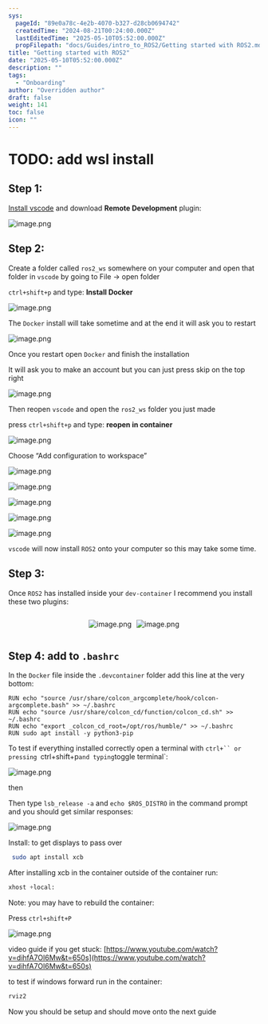 ```yaml
---
sys:
  pageId: "89e0a78c-4e2b-4070-b327-d28cb0694742"
  createdTime: "2024-08-21T00:24:00.000Z"
  lastEditedTime: "2025-05-10T05:52:00.000Z"
  propFilepath: "docs/Guides/intro_to_ROS2/Getting started with ROS2.md"
title: "Getting started with ROS2"
date: "2025-05-10T05:52:00.000Z"
description: ""
tags:
  - "Onboarding"
author: "Overridden author"
draft: false
weight: 141
toc: false
icon: ""
---
```


# TODO: add wsl install

## Step 1:

[Install vscode](https://code.visualstudio.com/download) and download **Remote Development** plugin:

![image.png](https://prod-files-secure.s3.us-west-2.amazonaws.com/d518164a-d88e-44d1-a4ee-3adb3bd8bce0/efb52993-1881-4a40-b95e-6f020334f022/image.png?X-Amz-Algorithm=AWS4-HMAC-SHA256&X-Amz-Content-Sha256=UNSIGNED-PAYLOAD&X-Amz-Credential=ASIAZI2LB466WKTQS6QY%2F20250607%2Fus-west-2%2Fs3%2Faws4_request&X-Amz-Date=20250607T110538Z&X-Amz-Expires=3600&X-Amz-Security-Token=IQoJb3JpZ2luX2VjEJn%2F%2F%2F%2F%2F%2F%2F%2F%2F%2FwEaCXVzLXdlc3QtMiJHMEUCIQDgTr8R60kDyWvCEx40XBUiFNsMMpP5BzcuEx7Pcpw4RwIgGeE2Evrel5Q9mHEZqOH9%2FOMqOfIF%2FMVc5bdo2dupix4q%2FwMIchAAGgw2Mzc0MjMxODM4MDUiDEuDmbw40UrjBEjkDCrcA0rc0fKzsgZV7kbUPGTbUNkSyn5PQ0YqL1DgkZ%2BxKX37O5KZopzF7LdtwWPdMBSTM9MkFDT51N%2F9gYrZQP%2BoYkvqN9zESLF%2BM3EcJQVACBDMp9ucyLJuKgXaXY06BYiJaX5%2BwBPntZ9%2FHhRbX9Y32G1VJMKwkkA170uTGiGQg1cEYZYTmD9cPTWBrYtI%2BS%2Fi0FuBaUpTrhiQdt4lF0jbiA1aplQGn%2BrNTfcuT8%2F2TNAouRoRYzduwlg6kMzV8yQF6J0GDcZc%2Fqrw65T0c16IM9quBhEkAlczw69ilafK1hGi3COaRT1Y91TxQ27PhGOi4ALwD2LeXt10UJetAVh2ujmze1o7qUCz7XZ5WjXbCcVL6ZIEn85iHiVeK7rfaotcnn95A5HHBU%2BkV3dXI2IQNwh8cIP%2B9fviok1wgBx4R3%2BXMZDQNFedeeFqJ72UVq5BCnvEB6wwMVf6g5gC1uB9jBFWRLREJmnVpm2%2BSeC0%2BBLSakhf%2FDERC1P9v%2F5RYOqQfwvPBdypcMbSdnKklOgj1TcyAi5sW52Fh1fXJt%2FqjkvYuTR3UBwsF9DLpDLxvFHHiu3TvXNKm79JyuYRW5AA2T49uGJk2NwDIuYG%2Bsgr3mLD1SSTexw1IW9DhQJKMN36j8IGOqUBIX%2FPlQYTEdvOes0RCD280BMDb6JqpsRlyli1OvcKVLQeUDZedZJrFP4GRNsI%2F0vfIx7HHFmvUM7%2FjG254gfylIzqF%2Bfozw09v%2FOXgl6lJrwqC6q4cfhoeaG0HEvtdu983u%2FQqwL2l6NYAT3%2BIp4KuCe%2FzdfqbAHJQE9RzfykzQHB%2Bb9rjE7Ykmxrj48nbdkkggydmWAVzeyJCzCfNsGykoHSeggg&X-Amz-Signature=05c1c9174b25f19b3f01d6ec077202d0b2162f7bbef2090e7b0d4b0e27524484&X-Amz-SignedHeaders=host&x-id=GetObject)

## Step 2:

Create a folder called `ros2_ws` somewhere on your computer and open that folder in `vscode` by going to File → open folder 

`ctrl+shift+p` and type: **Install Docker**

![image.png](https://prod-files-secure.s3.us-west-2.amazonaws.com/d518164a-d88e-44d1-a4ee-3adb3bd8bce0/2269dc0e-1cd5-47ff-bceb-c04ad9b2eab0/image.png?X-Amz-Algorithm=AWS4-HMAC-SHA256&X-Amz-Content-Sha256=UNSIGNED-PAYLOAD&X-Amz-Credential=ASIAZI2LB466WKTQS6QY%2F20250607%2Fus-west-2%2Fs3%2Faws4_request&X-Amz-Date=20250607T110538Z&X-Amz-Expires=3600&X-Amz-Security-Token=IQoJb3JpZ2luX2VjEJn%2F%2F%2F%2F%2F%2F%2F%2F%2F%2FwEaCXVzLXdlc3QtMiJHMEUCIQDgTr8R60kDyWvCEx40XBUiFNsMMpP5BzcuEx7Pcpw4RwIgGeE2Evrel5Q9mHEZqOH9%2FOMqOfIF%2FMVc5bdo2dupix4q%2FwMIchAAGgw2Mzc0MjMxODM4MDUiDEuDmbw40UrjBEjkDCrcA0rc0fKzsgZV7kbUPGTbUNkSyn5PQ0YqL1DgkZ%2BxKX37O5KZopzF7LdtwWPdMBSTM9MkFDT51N%2F9gYrZQP%2BoYkvqN9zESLF%2BM3EcJQVACBDMp9ucyLJuKgXaXY06BYiJaX5%2BwBPntZ9%2FHhRbX9Y32G1VJMKwkkA170uTGiGQg1cEYZYTmD9cPTWBrYtI%2BS%2Fi0FuBaUpTrhiQdt4lF0jbiA1aplQGn%2BrNTfcuT8%2F2TNAouRoRYzduwlg6kMzV8yQF6J0GDcZc%2Fqrw65T0c16IM9quBhEkAlczw69ilafK1hGi3COaRT1Y91TxQ27PhGOi4ALwD2LeXt10UJetAVh2ujmze1o7qUCz7XZ5WjXbCcVL6ZIEn85iHiVeK7rfaotcnn95A5HHBU%2BkV3dXI2IQNwh8cIP%2B9fviok1wgBx4R3%2BXMZDQNFedeeFqJ72UVq5BCnvEB6wwMVf6g5gC1uB9jBFWRLREJmnVpm2%2BSeC0%2BBLSakhf%2FDERC1P9v%2F5RYOqQfwvPBdypcMbSdnKklOgj1TcyAi5sW52Fh1fXJt%2FqjkvYuTR3UBwsF9DLpDLxvFHHiu3TvXNKm79JyuYRW5AA2T49uGJk2NwDIuYG%2Bsgr3mLD1SSTexw1IW9DhQJKMN36j8IGOqUBIX%2FPlQYTEdvOes0RCD280BMDb6JqpsRlyli1OvcKVLQeUDZedZJrFP4GRNsI%2F0vfIx7HHFmvUM7%2FjG254gfylIzqF%2Bfozw09v%2FOXgl6lJrwqC6q4cfhoeaG0HEvtdu983u%2FQqwL2l6NYAT3%2BIp4KuCe%2FzdfqbAHJQE9RzfykzQHB%2Bb9rjE7Ykmxrj48nbdkkggydmWAVzeyJCzCfNsGykoHSeggg&X-Amz-Signature=9da6e0cabf4ac6414adec0d882ee5d5d6db44ccd50c5d269612d54ce57a0c1e4&X-Amz-SignedHeaders=host&x-id=GetObject)

The `Docker` install will take sometime and at the end it will ask you to restart

![image.png](https://prod-files-secure.s3.us-west-2.amazonaws.com/d518164a-d88e-44d1-a4ee-3adb3bd8bce0/ed233f78-be33-4b1f-b89c-9c346c0e961e/image.png?X-Amz-Algorithm=AWS4-HMAC-SHA256&X-Amz-Content-Sha256=UNSIGNED-PAYLOAD&X-Amz-Credential=ASIAZI2LB466WKTQS6QY%2F20250607%2Fus-west-2%2Fs3%2Faws4_request&X-Amz-Date=20250607T110538Z&X-Amz-Expires=3600&X-Amz-Security-Token=IQoJb3JpZ2luX2VjEJn%2F%2F%2F%2F%2F%2F%2F%2F%2F%2FwEaCXVzLXdlc3QtMiJHMEUCIQDgTr8R60kDyWvCEx40XBUiFNsMMpP5BzcuEx7Pcpw4RwIgGeE2Evrel5Q9mHEZqOH9%2FOMqOfIF%2FMVc5bdo2dupix4q%2FwMIchAAGgw2Mzc0MjMxODM4MDUiDEuDmbw40UrjBEjkDCrcA0rc0fKzsgZV7kbUPGTbUNkSyn5PQ0YqL1DgkZ%2BxKX37O5KZopzF7LdtwWPdMBSTM9MkFDT51N%2F9gYrZQP%2BoYkvqN9zESLF%2BM3EcJQVACBDMp9ucyLJuKgXaXY06BYiJaX5%2BwBPntZ9%2FHhRbX9Y32G1VJMKwkkA170uTGiGQg1cEYZYTmD9cPTWBrYtI%2BS%2Fi0FuBaUpTrhiQdt4lF0jbiA1aplQGn%2BrNTfcuT8%2F2TNAouRoRYzduwlg6kMzV8yQF6J0GDcZc%2Fqrw65T0c16IM9quBhEkAlczw69ilafK1hGi3COaRT1Y91TxQ27PhGOi4ALwD2LeXt10UJetAVh2ujmze1o7qUCz7XZ5WjXbCcVL6ZIEn85iHiVeK7rfaotcnn95A5HHBU%2BkV3dXI2IQNwh8cIP%2B9fviok1wgBx4R3%2BXMZDQNFedeeFqJ72UVq5BCnvEB6wwMVf6g5gC1uB9jBFWRLREJmnVpm2%2BSeC0%2BBLSakhf%2FDERC1P9v%2F5RYOqQfwvPBdypcMbSdnKklOgj1TcyAi5sW52Fh1fXJt%2FqjkvYuTR3UBwsF9DLpDLxvFHHiu3TvXNKm79JyuYRW5AA2T49uGJk2NwDIuYG%2Bsgr3mLD1SSTexw1IW9DhQJKMN36j8IGOqUBIX%2FPlQYTEdvOes0RCD280BMDb6JqpsRlyli1OvcKVLQeUDZedZJrFP4GRNsI%2F0vfIx7HHFmvUM7%2FjG254gfylIzqF%2Bfozw09v%2FOXgl6lJrwqC6q4cfhoeaG0HEvtdu983u%2FQqwL2l6NYAT3%2BIp4KuCe%2FzdfqbAHJQE9RzfykzQHB%2Bb9rjE7Ykmxrj48nbdkkggydmWAVzeyJCzCfNsGykoHSeggg&X-Amz-Signature=f2eaaff4bb1568e054f37568d2d2a0bf4d72ec9c0922b1976053708fa0387954&X-Amz-SignedHeaders=host&x-id=GetObject)

Once you restart open `Docker` and finish the installation

It will ask you to make an account but you can just press skip on the top right

![image.png](https://prod-files-secure.s3.us-west-2.amazonaws.com/d518164a-d88e-44d1-a4ee-3adb3bd8bce0/21010ad9-1659-4fd9-9f59-9932a09b2a3d/image.png?X-Amz-Algorithm=AWS4-HMAC-SHA256&X-Amz-Content-Sha256=UNSIGNED-PAYLOAD&X-Amz-Credential=ASIAZI2LB466WKTQS6QY%2F20250607%2Fus-west-2%2Fs3%2Faws4_request&X-Amz-Date=20250607T110538Z&X-Amz-Expires=3600&X-Amz-Security-Token=IQoJb3JpZ2luX2VjEJn%2F%2F%2F%2F%2F%2F%2F%2F%2F%2FwEaCXVzLXdlc3QtMiJHMEUCIQDgTr8R60kDyWvCEx40XBUiFNsMMpP5BzcuEx7Pcpw4RwIgGeE2Evrel5Q9mHEZqOH9%2FOMqOfIF%2FMVc5bdo2dupix4q%2FwMIchAAGgw2Mzc0MjMxODM4MDUiDEuDmbw40UrjBEjkDCrcA0rc0fKzsgZV7kbUPGTbUNkSyn5PQ0YqL1DgkZ%2BxKX37O5KZopzF7LdtwWPdMBSTM9MkFDT51N%2F9gYrZQP%2BoYkvqN9zESLF%2BM3EcJQVACBDMp9ucyLJuKgXaXY06BYiJaX5%2BwBPntZ9%2FHhRbX9Y32G1VJMKwkkA170uTGiGQg1cEYZYTmD9cPTWBrYtI%2BS%2Fi0FuBaUpTrhiQdt4lF0jbiA1aplQGn%2BrNTfcuT8%2F2TNAouRoRYzduwlg6kMzV8yQF6J0GDcZc%2Fqrw65T0c16IM9quBhEkAlczw69ilafK1hGi3COaRT1Y91TxQ27PhGOi4ALwD2LeXt10UJetAVh2ujmze1o7qUCz7XZ5WjXbCcVL6ZIEn85iHiVeK7rfaotcnn95A5HHBU%2BkV3dXI2IQNwh8cIP%2B9fviok1wgBx4R3%2BXMZDQNFedeeFqJ72UVq5BCnvEB6wwMVf6g5gC1uB9jBFWRLREJmnVpm2%2BSeC0%2BBLSakhf%2FDERC1P9v%2F5RYOqQfwvPBdypcMbSdnKklOgj1TcyAi5sW52Fh1fXJt%2FqjkvYuTR3UBwsF9DLpDLxvFHHiu3TvXNKm79JyuYRW5AA2T49uGJk2NwDIuYG%2Bsgr3mLD1SSTexw1IW9DhQJKMN36j8IGOqUBIX%2FPlQYTEdvOes0RCD280BMDb6JqpsRlyli1OvcKVLQeUDZedZJrFP4GRNsI%2F0vfIx7HHFmvUM7%2FjG254gfylIzqF%2Bfozw09v%2FOXgl6lJrwqC6q4cfhoeaG0HEvtdu983u%2FQqwL2l6NYAT3%2BIp4KuCe%2FzdfqbAHJQE9RzfykzQHB%2Bb9rjE7Ykmxrj48nbdkkggydmWAVzeyJCzCfNsGykoHSeggg&X-Amz-Signature=f7b95a1ececaaba60a17ed1c9389bd856f199dbca231b23de45e6411e173a982&X-Amz-SignedHeaders=host&x-id=GetObject)

Then reopen `vscode` and open the `ros2_ws` folder you just made

press `ctrl+shift+p` and type: **reopen in container**

![image.png](https://prod-files-secure.s3.us-west-2.amazonaws.com/d518164a-d88e-44d1-a4ee-3adb3bd8bce0/4e93b8c2-41ad-488c-8095-c74205196118/image.png?X-Amz-Algorithm=AWS4-HMAC-SHA256&X-Amz-Content-Sha256=UNSIGNED-PAYLOAD&X-Amz-Credential=ASIAZI2LB466WKTQS6QY%2F20250607%2Fus-west-2%2Fs3%2Faws4_request&X-Amz-Date=20250607T110538Z&X-Amz-Expires=3600&X-Amz-Security-Token=IQoJb3JpZ2luX2VjEJn%2F%2F%2F%2F%2F%2F%2F%2F%2F%2FwEaCXVzLXdlc3QtMiJHMEUCIQDgTr8R60kDyWvCEx40XBUiFNsMMpP5BzcuEx7Pcpw4RwIgGeE2Evrel5Q9mHEZqOH9%2FOMqOfIF%2FMVc5bdo2dupix4q%2FwMIchAAGgw2Mzc0MjMxODM4MDUiDEuDmbw40UrjBEjkDCrcA0rc0fKzsgZV7kbUPGTbUNkSyn5PQ0YqL1DgkZ%2BxKX37O5KZopzF7LdtwWPdMBSTM9MkFDT51N%2F9gYrZQP%2BoYkvqN9zESLF%2BM3EcJQVACBDMp9ucyLJuKgXaXY06BYiJaX5%2BwBPntZ9%2FHhRbX9Y32G1VJMKwkkA170uTGiGQg1cEYZYTmD9cPTWBrYtI%2BS%2Fi0FuBaUpTrhiQdt4lF0jbiA1aplQGn%2BrNTfcuT8%2F2TNAouRoRYzduwlg6kMzV8yQF6J0GDcZc%2Fqrw65T0c16IM9quBhEkAlczw69ilafK1hGi3COaRT1Y91TxQ27PhGOi4ALwD2LeXt10UJetAVh2ujmze1o7qUCz7XZ5WjXbCcVL6ZIEn85iHiVeK7rfaotcnn95A5HHBU%2BkV3dXI2IQNwh8cIP%2B9fviok1wgBx4R3%2BXMZDQNFedeeFqJ72UVq5BCnvEB6wwMVf6g5gC1uB9jBFWRLREJmnVpm2%2BSeC0%2BBLSakhf%2FDERC1P9v%2F5RYOqQfwvPBdypcMbSdnKklOgj1TcyAi5sW52Fh1fXJt%2FqjkvYuTR3UBwsF9DLpDLxvFHHiu3TvXNKm79JyuYRW5AA2T49uGJk2NwDIuYG%2Bsgr3mLD1SSTexw1IW9DhQJKMN36j8IGOqUBIX%2FPlQYTEdvOes0RCD280BMDb6JqpsRlyli1OvcKVLQeUDZedZJrFP4GRNsI%2F0vfIx7HHFmvUM7%2FjG254gfylIzqF%2Bfozw09v%2FOXgl6lJrwqC6q4cfhoeaG0HEvtdu983u%2FQqwL2l6NYAT3%2BIp4KuCe%2FzdfqbAHJQE9RzfykzQHB%2Bb9rjE7Ykmxrj48nbdkkggydmWAVzeyJCzCfNsGykoHSeggg&X-Amz-Signature=fe63c5206a22498b47fb680c5f3b3d21bbd01531049f81cead74da19c8e106eb&X-Amz-SignedHeaders=host&x-id=GetObject)

Choose “Add configuration to workspace”

![image.png](https://prod-files-secure.s3.us-west-2.amazonaws.com/d518164a-d88e-44d1-a4ee-3adb3bd8bce0/9560b282-5060-4989-ba37-97e7b2c22476/image.png?X-Amz-Algorithm=AWS4-HMAC-SHA256&X-Amz-Content-Sha256=UNSIGNED-PAYLOAD&X-Amz-Credential=ASIAZI2LB466WKTQS6QY%2F20250607%2Fus-west-2%2Fs3%2Faws4_request&X-Amz-Date=20250607T110538Z&X-Amz-Expires=3600&X-Amz-Security-Token=IQoJb3JpZ2luX2VjEJn%2F%2F%2F%2F%2F%2F%2F%2F%2F%2FwEaCXVzLXdlc3QtMiJHMEUCIQDgTr8R60kDyWvCEx40XBUiFNsMMpP5BzcuEx7Pcpw4RwIgGeE2Evrel5Q9mHEZqOH9%2FOMqOfIF%2FMVc5bdo2dupix4q%2FwMIchAAGgw2Mzc0MjMxODM4MDUiDEuDmbw40UrjBEjkDCrcA0rc0fKzsgZV7kbUPGTbUNkSyn5PQ0YqL1DgkZ%2BxKX37O5KZopzF7LdtwWPdMBSTM9MkFDT51N%2F9gYrZQP%2BoYkvqN9zESLF%2BM3EcJQVACBDMp9ucyLJuKgXaXY06BYiJaX5%2BwBPntZ9%2FHhRbX9Y32G1VJMKwkkA170uTGiGQg1cEYZYTmD9cPTWBrYtI%2BS%2Fi0FuBaUpTrhiQdt4lF0jbiA1aplQGn%2BrNTfcuT8%2F2TNAouRoRYzduwlg6kMzV8yQF6J0GDcZc%2Fqrw65T0c16IM9quBhEkAlczw69ilafK1hGi3COaRT1Y91TxQ27PhGOi4ALwD2LeXt10UJetAVh2ujmze1o7qUCz7XZ5WjXbCcVL6ZIEn85iHiVeK7rfaotcnn95A5HHBU%2BkV3dXI2IQNwh8cIP%2B9fviok1wgBx4R3%2BXMZDQNFedeeFqJ72UVq5BCnvEB6wwMVf6g5gC1uB9jBFWRLREJmnVpm2%2BSeC0%2BBLSakhf%2FDERC1P9v%2F5RYOqQfwvPBdypcMbSdnKklOgj1TcyAi5sW52Fh1fXJt%2FqjkvYuTR3UBwsF9DLpDLxvFHHiu3TvXNKm79JyuYRW5AA2T49uGJk2NwDIuYG%2Bsgr3mLD1SSTexw1IW9DhQJKMN36j8IGOqUBIX%2FPlQYTEdvOes0RCD280BMDb6JqpsRlyli1OvcKVLQeUDZedZJrFP4GRNsI%2F0vfIx7HHFmvUM7%2FjG254gfylIzqF%2Bfozw09v%2FOXgl6lJrwqC6q4cfhoeaG0HEvtdu983u%2FQqwL2l6NYAT3%2BIp4KuCe%2FzdfqbAHJQE9RzfykzQHB%2Bb9rjE7Ykmxrj48nbdkkggydmWAVzeyJCzCfNsGykoHSeggg&X-Amz-Signature=98f5058465447502342e178c9e3495ded015bc1d637306b6ba805cade96bb3a6&X-Amz-SignedHeaders=host&x-id=GetObject)

![image.png](https://prod-files-secure.s3.us-west-2.amazonaws.com/d518164a-d88e-44d1-a4ee-3adb3bd8bce0/2ee63f81-886b-48e8-a553-dc6e5eac99e4/image.png?X-Amz-Algorithm=AWS4-HMAC-SHA256&X-Amz-Content-Sha256=UNSIGNED-PAYLOAD&X-Amz-Credential=ASIAZI2LB466WKTQS6QY%2F20250607%2Fus-west-2%2Fs3%2Faws4_request&X-Amz-Date=20250607T110538Z&X-Amz-Expires=3600&X-Amz-Security-Token=IQoJb3JpZ2luX2VjEJn%2F%2F%2F%2F%2F%2F%2F%2F%2F%2FwEaCXVzLXdlc3QtMiJHMEUCIQDgTr8R60kDyWvCEx40XBUiFNsMMpP5BzcuEx7Pcpw4RwIgGeE2Evrel5Q9mHEZqOH9%2FOMqOfIF%2FMVc5bdo2dupix4q%2FwMIchAAGgw2Mzc0MjMxODM4MDUiDEuDmbw40UrjBEjkDCrcA0rc0fKzsgZV7kbUPGTbUNkSyn5PQ0YqL1DgkZ%2BxKX37O5KZopzF7LdtwWPdMBSTM9MkFDT51N%2F9gYrZQP%2BoYkvqN9zESLF%2BM3EcJQVACBDMp9ucyLJuKgXaXY06BYiJaX5%2BwBPntZ9%2FHhRbX9Y32G1VJMKwkkA170uTGiGQg1cEYZYTmD9cPTWBrYtI%2BS%2Fi0FuBaUpTrhiQdt4lF0jbiA1aplQGn%2BrNTfcuT8%2F2TNAouRoRYzduwlg6kMzV8yQF6J0GDcZc%2Fqrw65T0c16IM9quBhEkAlczw69ilafK1hGi3COaRT1Y91TxQ27PhGOi4ALwD2LeXt10UJetAVh2ujmze1o7qUCz7XZ5WjXbCcVL6ZIEn85iHiVeK7rfaotcnn95A5HHBU%2BkV3dXI2IQNwh8cIP%2B9fviok1wgBx4R3%2BXMZDQNFedeeFqJ72UVq5BCnvEB6wwMVf6g5gC1uB9jBFWRLREJmnVpm2%2BSeC0%2BBLSakhf%2FDERC1P9v%2F5RYOqQfwvPBdypcMbSdnKklOgj1TcyAi5sW52Fh1fXJt%2FqjkvYuTR3UBwsF9DLpDLxvFHHiu3TvXNKm79JyuYRW5AA2T49uGJk2NwDIuYG%2Bsgr3mLD1SSTexw1IW9DhQJKMN36j8IGOqUBIX%2FPlQYTEdvOes0RCD280BMDb6JqpsRlyli1OvcKVLQeUDZedZJrFP4GRNsI%2F0vfIx7HHFmvUM7%2FjG254gfylIzqF%2Bfozw09v%2FOXgl6lJrwqC6q4cfhoeaG0HEvtdu983u%2FQqwL2l6NYAT3%2BIp4KuCe%2FzdfqbAHJQE9RzfykzQHB%2Bb9rjE7Ykmxrj48nbdkkggydmWAVzeyJCzCfNsGykoHSeggg&X-Amz-Signature=eeb8517183d0cf318ae4955a6f239bcc435cd9c47604c7d09fe369b1872304be&X-Amz-SignedHeaders=host&x-id=GetObject)

![image.png](https://prod-files-secure.s3.us-west-2.amazonaws.com/d518164a-d88e-44d1-a4ee-3adb3bd8bce0/ae1580b2-b048-407e-aed9-b584224a7a04/image.png?X-Amz-Algorithm=AWS4-HMAC-SHA256&X-Amz-Content-Sha256=UNSIGNED-PAYLOAD&X-Amz-Credential=ASIAZI2LB466WKTQS6QY%2F20250607%2Fus-west-2%2Fs3%2Faws4_request&X-Amz-Date=20250607T110538Z&X-Amz-Expires=3600&X-Amz-Security-Token=IQoJb3JpZ2luX2VjEJn%2F%2F%2F%2F%2F%2F%2F%2F%2F%2FwEaCXVzLXdlc3QtMiJHMEUCIQDgTr8R60kDyWvCEx40XBUiFNsMMpP5BzcuEx7Pcpw4RwIgGeE2Evrel5Q9mHEZqOH9%2FOMqOfIF%2FMVc5bdo2dupix4q%2FwMIchAAGgw2Mzc0MjMxODM4MDUiDEuDmbw40UrjBEjkDCrcA0rc0fKzsgZV7kbUPGTbUNkSyn5PQ0YqL1DgkZ%2BxKX37O5KZopzF7LdtwWPdMBSTM9MkFDT51N%2F9gYrZQP%2BoYkvqN9zESLF%2BM3EcJQVACBDMp9ucyLJuKgXaXY06BYiJaX5%2BwBPntZ9%2FHhRbX9Y32G1VJMKwkkA170uTGiGQg1cEYZYTmD9cPTWBrYtI%2BS%2Fi0FuBaUpTrhiQdt4lF0jbiA1aplQGn%2BrNTfcuT8%2F2TNAouRoRYzduwlg6kMzV8yQF6J0GDcZc%2Fqrw65T0c16IM9quBhEkAlczw69ilafK1hGi3COaRT1Y91TxQ27PhGOi4ALwD2LeXt10UJetAVh2ujmze1o7qUCz7XZ5WjXbCcVL6ZIEn85iHiVeK7rfaotcnn95A5HHBU%2BkV3dXI2IQNwh8cIP%2B9fviok1wgBx4R3%2BXMZDQNFedeeFqJ72UVq5BCnvEB6wwMVf6g5gC1uB9jBFWRLREJmnVpm2%2BSeC0%2BBLSakhf%2FDERC1P9v%2F5RYOqQfwvPBdypcMbSdnKklOgj1TcyAi5sW52Fh1fXJt%2FqjkvYuTR3UBwsF9DLpDLxvFHHiu3TvXNKm79JyuYRW5AA2T49uGJk2NwDIuYG%2Bsgr3mLD1SSTexw1IW9DhQJKMN36j8IGOqUBIX%2FPlQYTEdvOes0RCD280BMDb6JqpsRlyli1OvcKVLQeUDZedZJrFP4GRNsI%2F0vfIx7HHFmvUM7%2FjG254gfylIzqF%2Bfozw09v%2FOXgl6lJrwqC6q4cfhoeaG0HEvtdu983u%2FQqwL2l6NYAT3%2BIp4KuCe%2FzdfqbAHJQE9RzfykzQHB%2Bb9rjE7Ykmxrj48nbdkkggydmWAVzeyJCzCfNsGykoHSeggg&X-Amz-Signature=071ea6228a1f9c7f52a564c5899c9731a965fa8a34739035143e2c59eceb5920&X-Amz-SignedHeaders=host&x-id=GetObject)

![image.png](https://prod-files-secure.s3.us-west-2.amazonaws.com/d518164a-d88e-44d1-a4ee-3adb3bd8bce0/53255b28-f75e-430f-b9e3-c0ac8577e42b/image.png?X-Amz-Algorithm=AWS4-HMAC-SHA256&X-Amz-Content-Sha256=UNSIGNED-PAYLOAD&X-Amz-Credential=ASIAZI2LB466WKTQS6QY%2F20250607%2Fus-west-2%2Fs3%2Faws4_request&X-Amz-Date=20250607T110538Z&X-Amz-Expires=3600&X-Amz-Security-Token=IQoJb3JpZ2luX2VjEJn%2F%2F%2F%2F%2F%2F%2F%2F%2F%2FwEaCXVzLXdlc3QtMiJHMEUCIQDgTr8R60kDyWvCEx40XBUiFNsMMpP5BzcuEx7Pcpw4RwIgGeE2Evrel5Q9mHEZqOH9%2FOMqOfIF%2FMVc5bdo2dupix4q%2FwMIchAAGgw2Mzc0MjMxODM4MDUiDEuDmbw40UrjBEjkDCrcA0rc0fKzsgZV7kbUPGTbUNkSyn5PQ0YqL1DgkZ%2BxKX37O5KZopzF7LdtwWPdMBSTM9MkFDT51N%2F9gYrZQP%2BoYkvqN9zESLF%2BM3EcJQVACBDMp9ucyLJuKgXaXY06BYiJaX5%2BwBPntZ9%2FHhRbX9Y32G1VJMKwkkA170uTGiGQg1cEYZYTmD9cPTWBrYtI%2BS%2Fi0FuBaUpTrhiQdt4lF0jbiA1aplQGn%2BrNTfcuT8%2F2TNAouRoRYzduwlg6kMzV8yQF6J0GDcZc%2Fqrw65T0c16IM9quBhEkAlczw69ilafK1hGi3COaRT1Y91TxQ27PhGOi4ALwD2LeXt10UJetAVh2ujmze1o7qUCz7XZ5WjXbCcVL6ZIEn85iHiVeK7rfaotcnn95A5HHBU%2BkV3dXI2IQNwh8cIP%2B9fviok1wgBx4R3%2BXMZDQNFedeeFqJ72UVq5BCnvEB6wwMVf6g5gC1uB9jBFWRLREJmnVpm2%2BSeC0%2BBLSakhf%2FDERC1P9v%2F5RYOqQfwvPBdypcMbSdnKklOgj1TcyAi5sW52Fh1fXJt%2FqjkvYuTR3UBwsF9DLpDLxvFHHiu3TvXNKm79JyuYRW5AA2T49uGJk2NwDIuYG%2Bsgr3mLD1SSTexw1IW9DhQJKMN36j8IGOqUBIX%2FPlQYTEdvOes0RCD280BMDb6JqpsRlyli1OvcKVLQeUDZedZJrFP4GRNsI%2F0vfIx7HHFmvUM7%2FjG254gfylIzqF%2Bfozw09v%2FOXgl6lJrwqC6q4cfhoeaG0HEvtdu983u%2FQqwL2l6NYAT3%2BIp4KuCe%2FzdfqbAHJQE9RzfykzQHB%2Bb9rjE7Ykmxrj48nbdkkggydmWAVzeyJCzCfNsGykoHSeggg&X-Amz-Signature=494a1f5b9c6fc38601d5441e3ad2a8084bd89527c5e0f8cdf68db0edcc221bf6&X-Amz-SignedHeaders=host&x-id=GetObject)

![image.png](https://prod-files-secure.s3.us-west-2.amazonaws.com/d518164a-d88e-44d1-a4ee-3adb3bd8bce0/7c562767-5af9-4ffb-97d1-327bcdf4ee00/image.png?X-Amz-Algorithm=AWS4-HMAC-SHA256&X-Amz-Content-Sha256=UNSIGNED-PAYLOAD&X-Amz-Credential=ASIAZI2LB466WKTQS6QY%2F20250607%2Fus-west-2%2Fs3%2Faws4_request&X-Amz-Date=20250607T110538Z&X-Amz-Expires=3600&X-Amz-Security-Token=IQoJb3JpZ2luX2VjEJn%2F%2F%2F%2F%2F%2F%2F%2F%2F%2FwEaCXVzLXdlc3QtMiJHMEUCIQDgTr8R60kDyWvCEx40XBUiFNsMMpP5BzcuEx7Pcpw4RwIgGeE2Evrel5Q9mHEZqOH9%2FOMqOfIF%2FMVc5bdo2dupix4q%2FwMIchAAGgw2Mzc0MjMxODM4MDUiDEuDmbw40UrjBEjkDCrcA0rc0fKzsgZV7kbUPGTbUNkSyn5PQ0YqL1DgkZ%2BxKX37O5KZopzF7LdtwWPdMBSTM9MkFDT51N%2F9gYrZQP%2BoYkvqN9zESLF%2BM3EcJQVACBDMp9ucyLJuKgXaXY06BYiJaX5%2BwBPntZ9%2FHhRbX9Y32G1VJMKwkkA170uTGiGQg1cEYZYTmD9cPTWBrYtI%2BS%2Fi0FuBaUpTrhiQdt4lF0jbiA1aplQGn%2BrNTfcuT8%2F2TNAouRoRYzduwlg6kMzV8yQF6J0GDcZc%2Fqrw65T0c16IM9quBhEkAlczw69ilafK1hGi3COaRT1Y91TxQ27PhGOi4ALwD2LeXt10UJetAVh2ujmze1o7qUCz7XZ5WjXbCcVL6ZIEn85iHiVeK7rfaotcnn95A5HHBU%2BkV3dXI2IQNwh8cIP%2B9fviok1wgBx4R3%2BXMZDQNFedeeFqJ72UVq5BCnvEB6wwMVf6g5gC1uB9jBFWRLREJmnVpm2%2BSeC0%2BBLSakhf%2FDERC1P9v%2F5RYOqQfwvPBdypcMbSdnKklOgj1TcyAi5sW52Fh1fXJt%2FqjkvYuTR3UBwsF9DLpDLxvFHHiu3TvXNKm79JyuYRW5AA2T49uGJk2NwDIuYG%2Bsgr3mLD1SSTexw1IW9DhQJKMN36j8IGOqUBIX%2FPlQYTEdvOes0RCD280BMDb6JqpsRlyli1OvcKVLQeUDZedZJrFP4GRNsI%2F0vfIx7HHFmvUM7%2FjG254gfylIzqF%2Bfozw09v%2FOXgl6lJrwqC6q4cfhoeaG0HEvtdu983u%2FQqwL2l6NYAT3%2BIp4KuCe%2FzdfqbAHJQE9RzfykzQHB%2Bb9rjE7Ykmxrj48nbdkkggydmWAVzeyJCzCfNsGykoHSeggg&X-Amz-Signature=bd2270636e91b19265c4ba7c0843ec1788c0a99c1239b2df47709b2d77f7153c&X-Amz-SignedHeaders=host&x-id=GetObject)

`vscode` will now install `ROS2` onto your computer so this may take some time.

## Step 3:

Once `ROS2` has installed inside your `dev-container` I recommend you install these two plugins:

<div style="display: flex;flex-direction: row; column-gap:10px; max-width: 630px;justify-content: center;">
<div>

![image.png](https://prod-files-secure.s3.us-west-2.amazonaws.com/d518164a-d88e-44d1-a4ee-3adb3bd8bce0/3fc3d550-5a54-4ba1-ba6b-faa01cdb7369/image.png?X-Amz-Algorithm=AWS4-HMAC-SHA256&X-Amz-Content-Sha256=UNSIGNED-PAYLOAD&X-Amz-Credential=ASIAZI2LB4665CCPDYX5%2F20250607%2Fus-west-2%2Fs3%2Faws4_request&X-Amz-Date=20250607T110540Z&X-Amz-Expires=3600&X-Amz-Security-Token=IQoJb3JpZ2luX2VjEJn%2F%2F%2F%2F%2F%2F%2F%2F%2F%2FwEaCXVzLXdlc3QtMiJGMEQCIFzR5KmHIM8d5Jbg%2Fym7zbx713U4npN2h%2FTRz%2B6QYgmrAiBXaxggOjA7FMh9d5R%2Br%2BBhGxJ4IyT76JvL8IaivHHluCr%2FAwhyEAAaDDYzNzQyMzE4MzgwNSIMWvFUKWWqZ3Or4pY7KtwDuk8w5vtc7c9hAiB36jTSa3cADnV4GLvetrWsT82SaZu3xZeYuKiZgIYB5KEUUdC7%2B2dmFOlgu5RNsHLa20UQ3dexrNG20webpTlswvwRixckHCcU09RouGq2wE63jnNzUrqIec9Lf3SYdEwGw1mgtWW09x4Wpmm8EpVyl2KzZLy2RR6wpjb73MSjSV1wzKzFn9j15WEiNqib5HpVOIfpaVyEId4eCO12RaKaq3hFRkx7DwIQWl7o8k0MOcxgmgGm6WuPfZ6rcE5uQ73A2MGqV8xaZY2WxPfJgfS4tF%2BAyFMHWtToUFMKzqqYEU%2B1P4ZStfghYDpenz54gczCLJhxBnhFN1oI9l4xyqdlyGL9uYlwwfa6c6QaBAoz0nimjkiQdKM3tzHvsSqFeEYjAjIDp2zA9776JrwNSFvFP5x79oRuu1D46QK8AhhtZu%2Foe0txf%2BkeS7XYvzCzzOmo6LvVnflvTBt3DmYZdeUEYNr%2FCjx98mC5gUDZ8OaJLW9VaBo4yDqBK79SY8mTt%2ByYZggZt05FbpwCMcAGnC6eyfpimyKmlih6jDHVKe33sDZeqxvEhN05QPA41sTvkH46zRrlj7%2FmKbSgZwtYe7SJL7SgPTx1%2F4h7hSspQ5ms81swnvqPwgY6pgEF16ChFU5%2FRVTu%2BwPNe7d5MeKmR1YivXIcD2%2FaI5GctleCCCLPRkBX3fcg1jZIgfJshJmot30jBEJenYRom30RR%2Ffymqqcl3frXvGvJ5784gildfR1Fa1lTJxBB2joE7ZqoOSnh%2BnuKGmXLfb3tblrVa058FRbesrox%2BaYZTBpiSDKQ3APFdHUmWeZd5L9OcdeJpIoE7p0sd%2FhV6gmSig5HcrWGLx9&X-Amz-Signature=fed50168c2534f050d235752a6484d37ac9b62f5c480dd18f7c743e27b776f08&X-Amz-SignedHeaders=host&x-id=GetObject)

</div>
<div>

![image.png](https://prod-files-secure.s3.us-west-2.amazonaws.com/d518164a-d88e-44d1-a4ee-3adb3bd8bce0/d994cc66-13c2-4093-a5a3-f84cf4601a82/image.png?X-Amz-Algorithm=AWS4-HMAC-SHA256&X-Amz-Content-Sha256=UNSIGNED-PAYLOAD&X-Amz-Credential=ASIAZI2LB466US4O3N5T%2F20250607%2Fus-west-2%2Fs3%2Faws4_request&X-Amz-Date=20250607T110541Z&X-Amz-Expires=3600&X-Amz-Security-Token=IQoJb3JpZ2luX2VjEJn%2F%2F%2F%2F%2F%2F%2F%2F%2F%2FwEaCXVzLXdlc3QtMiJGMEQCIQCi01hq6x8FZwrPTmYko3hFB25jhSyy1z1h410ypipLzgIfVdH0A38zYXu4HKpf21qwES2bpkxD2DMeEtFaCQRPiCr%2FAwhyEAAaDDYzNzQyMzE4MzgwNSIMGdCwx8m06K3abPLLKtwDwbLcNZkJsfxn10QaaGcoQGYsULcnj%2B%2Fb2dwdqEPg95QZxYvhyq1H6HoawcJVX5nMBOueEzeewH8HIltB4gB91lemlSlr%2FyzPZDPWqy097d2yiWFNpjCL7QZtWPNM0iS4t1JDRcIh31WunAjbLW0ME3aTEuDsx75%2BxDr4ykdRqymSwvOdOAacBQo2hnbqAZG0cI7QeF43r8nlb9MSknlgvrwduIe6RlxFTbFbGtC2XPbC3tyF6CuKGlioIUGm7wSXw577PjH4ZQISt1qfqSZi0Jio8pd7aE%2FB2RThorB5d1zM2PMQXLq31PD0yRJj7eM5Klg9sihtNbr1%2B6ypnqC8np9hhQmOtuXVzBYbQ2OCd%2BoyDQW4lQ3F5c5uPKGcBi5ApEKTyTBNUFstbf7Tg5acp0vHPGlW4dHfGJRNFwuMSqEaJhNr6X5zdjSztD3uE93vdm4153fN9OFW2qpBe1suY%2BBom%2FQ%2Brzt%2FxJUr%2BBhzssKnWr%2FMbgeCPWrF8eb0IWOlG3Zs%2B083yZa1%2B09AOxKDV%2FwdXgzBKV3KpqSby4rIkWtFT7OkxQgWkoWBd2uED9k4jV3OSFQlPVFJMlNGwgLtjvQTwN1VGS%2BglnJxnEaBhJWsVBIF%2FDpxhO8%2ByTcw1fqPwgY6pgHjPzJWQvIBs7NdS57NuPZcdPWxCI2rvRqu7r8pXoUDa%2BgsSQ0QThbNcm9ryPgtJ2PADecP4AYUJbPk5DqGKSJW0Pzd794ro4d4N6yRBWEfGHF0Gl%2BUD501392KsbGdCvfQ7DM%2BXln6bHOdBHuhwxeCROZr%2BZuANQluXkp1ediivLOpY2TXPyUAh9BFEqZ0krf39Kyr4B0zxlCB%2By7raOs0jcRLTBLK&X-Amz-Signature=11c003daabb9e526d8fce827deb4e4507ce35518409cbb9f43b8122641b92a11&X-Amz-SignedHeaders=host&x-id=GetObject)

</div>
</div>

## Step 4: add to `.bashrc`

In the `Docker` file inside the `.devcontainer` folder add this line at the very bottom: 

```docker
RUN echo "source /usr/share/colcon_argcomplete/hook/colcon-argcomplete.bash" >> ~/.bashrc
RUN echo "source /usr/share/colcon_cd/function/colcon_cd.sh" >> ~/.bashrc
RUN echo "export _colcon_cd_root=/opt/ros/humble/" >> ~/.bashrc
RUN sudo apt install -y python3-pip 
```

To test if everything installed correctly open a terminal with `ctrl+`` or pressing `ctrl+shift+p` and typing `toggle terminal`:

![image.png](https://prod-files-secure.s3.us-west-2.amazonaws.com/d518164a-d88e-44d1-a4ee-3adb3bd8bce0/6a4943d8-b04e-4c02-9a58-775f3384d1a5/image.png?X-Amz-Algorithm=AWS4-HMAC-SHA256&X-Amz-Content-Sha256=UNSIGNED-PAYLOAD&X-Amz-Credential=ASIAZI2LB466WKTQS6QY%2F20250607%2Fus-west-2%2Fs3%2Faws4_request&X-Amz-Date=20250607T110538Z&X-Amz-Expires=3600&X-Amz-Security-Token=IQoJb3JpZ2luX2VjEJn%2F%2F%2F%2F%2F%2F%2F%2F%2F%2FwEaCXVzLXdlc3QtMiJHMEUCIQDgTr8R60kDyWvCEx40XBUiFNsMMpP5BzcuEx7Pcpw4RwIgGeE2Evrel5Q9mHEZqOH9%2FOMqOfIF%2FMVc5bdo2dupix4q%2FwMIchAAGgw2Mzc0MjMxODM4MDUiDEuDmbw40UrjBEjkDCrcA0rc0fKzsgZV7kbUPGTbUNkSyn5PQ0YqL1DgkZ%2BxKX37O5KZopzF7LdtwWPdMBSTM9MkFDT51N%2F9gYrZQP%2BoYkvqN9zESLF%2BM3EcJQVACBDMp9ucyLJuKgXaXY06BYiJaX5%2BwBPntZ9%2FHhRbX9Y32G1VJMKwkkA170uTGiGQg1cEYZYTmD9cPTWBrYtI%2BS%2Fi0FuBaUpTrhiQdt4lF0jbiA1aplQGn%2BrNTfcuT8%2F2TNAouRoRYzduwlg6kMzV8yQF6J0GDcZc%2Fqrw65T0c16IM9quBhEkAlczw69ilafK1hGi3COaRT1Y91TxQ27PhGOi4ALwD2LeXt10UJetAVh2ujmze1o7qUCz7XZ5WjXbCcVL6ZIEn85iHiVeK7rfaotcnn95A5HHBU%2BkV3dXI2IQNwh8cIP%2B9fviok1wgBx4R3%2BXMZDQNFedeeFqJ72UVq5BCnvEB6wwMVf6g5gC1uB9jBFWRLREJmnVpm2%2BSeC0%2BBLSakhf%2FDERC1P9v%2F5RYOqQfwvPBdypcMbSdnKklOgj1TcyAi5sW52Fh1fXJt%2FqjkvYuTR3UBwsF9DLpDLxvFHHiu3TvXNKm79JyuYRW5AA2T49uGJk2NwDIuYG%2Bsgr3mLD1SSTexw1IW9DhQJKMN36j8IGOqUBIX%2FPlQYTEdvOes0RCD280BMDb6JqpsRlyli1OvcKVLQeUDZedZJrFP4GRNsI%2F0vfIx7HHFmvUM7%2FjG254gfylIzqF%2Bfozw09v%2FOXgl6lJrwqC6q4cfhoeaG0HEvtdu983u%2FQqwL2l6NYAT3%2BIp4KuCe%2FzdfqbAHJQE9RzfykzQHB%2Bb9rjE7Ykmxrj48nbdkkggydmWAVzeyJCzCfNsGykoHSeggg&X-Amz-Signature=9ee06f71e1f826ba8d4f83f027749c44b948a79b8f79a8d916d0828a4211a0ef&X-Amz-SignedHeaders=host&x-id=GetObject)

then 

Then type `lsb_release -a` and `echo $ROS_DISTRO` in the command prompt and you should get similar responses:

![image.png](https://prod-files-secure.s3.us-west-2.amazonaws.com/d518164a-d88e-44d1-a4ee-3adb3bd8bce0/3e635dec-a805-4e85-8b9e-d000e5b71a4e/image.png?X-Amz-Algorithm=AWS4-HMAC-SHA256&X-Amz-Content-Sha256=UNSIGNED-PAYLOAD&X-Amz-Credential=ASIAZI2LB466WKTQS6QY%2F20250607%2Fus-west-2%2Fs3%2Faws4_request&X-Amz-Date=20250607T110538Z&X-Amz-Expires=3600&X-Amz-Security-Token=IQoJb3JpZ2luX2VjEJn%2F%2F%2F%2F%2F%2F%2F%2F%2F%2FwEaCXVzLXdlc3QtMiJHMEUCIQDgTr8R60kDyWvCEx40XBUiFNsMMpP5BzcuEx7Pcpw4RwIgGeE2Evrel5Q9mHEZqOH9%2FOMqOfIF%2FMVc5bdo2dupix4q%2FwMIchAAGgw2Mzc0MjMxODM4MDUiDEuDmbw40UrjBEjkDCrcA0rc0fKzsgZV7kbUPGTbUNkSyn5PQ0YqL1DgkZ%2BxKX37O5KZopzF7LdtwWPdMBSTM9MkFDT51N%2F9gYrZQP%2BoYkvqN9zESLF%2BM3EcJQVACBDMp9ucyLJuKgXaXY06BYiJaX5%2BwBPntZ9%2FHhRbX9Y32G1VJMKwkkA170uTGiGQg1cEYZYTmD9cPTWBrYtI%2BS%2Fi0FuBaUpTrhiQdt4lF0jbiA1aplQGn%2BrNTfcuT8%2F2TNAouRoRYzduwlg6kMzV8yQF6J0GDcZc%2Fqrw65T0c16IM9quBhEkAlczw69ilafK1hGi3COaRT1Y91TxQ27PhGOi4ALwD2LeXt10UJetAVh2ujmze1o7qUCz7XZ5WjXbCcVL6ZIEn85iHiVeK7rfaotcnn95A5HHBU%2BkV3dXI2IQNwh8cIP%2B9fviok1wgBx4R3%2BXMZDQNFedeeFqJ72UVq5BCnvEB6wwMVf6g5gC1uB9jBFWRLREJmnVpm2%2BSeC0%2BBLSakhf%2FDERC1P9v%2F5RYOqQfwvPBdypcMbSdnKklOgj1TcyAi5sW52Fh1fXJt%2FqjkvYuTR3UBwsF9DLpDLxvFHHiu3TvXNKm79JyuYRW5AA2T49uGJk2NwDIuYG%2Bsgr3mLD1SSTexw1IW9DhQJKMN36j8IGOqUBIX%2FPlQYTEdvOes0RCD280BMDb6JqpsRlyli1OvcKVLQeUDZedZJrFP4GRNsI%2F0vfIx7HHFmvUM7%2FjG254gfylIzqF%2Bfozw09v%2FOXgl6lJrwqC6q4cfhoeaG0HEvtdu983u%2FQqwL2l6NYAT3%2BIp4KuCe%2FzdfqbAHJQE9RzfykzQHB%2Bb9rjE7Ykmxrj48nbdkkggydmWAVzeyJCzCfNsGykoHSeggg&X-Amz-Signature=fe06e88e1f9717af4efb2779ac0ba27bdc568e0fea597bdb8a2693d163cc4544&X-Amz-SignedHeaders=host&x-id=GetObject)

Install:  to get displays to pass over

```bash
 sudo apt install xcb
```

After installing xcb in the container outside of the container run:

```python
xhost +local:
```

Note: you may have to rebuild the container:

Press `ctrl+shift+P`

![image.png](https://prod-files-secure.s3.us-west-2.amazonaws.com/d518164a-d88e-44d1-a4ee-3adb3bd8bce0/6c2be660-2618-4c38-9c26-53554f7a0b7b/image.png?X-Amz-Algorithm=AWS4-HMAC-SHA256&X-Amz-Content-Sha256=UNSIGNED-PAYLOAD&X-Amz-Credential=ASIAZI2LB466WKTQS6QY%2F20250607%2Fus-west-2%2Fs3%2Faws4_request&X-Amz-Date=20250607T110538Z&X-Amz-Expires=3600&X-Amz-Security-Token=IQoJb3JpZ2luX2VjEJn%2F%2F%2F%2F%2F%2F%2F%2F%2F%2FwEaCXVzLXdlc3QtMiJHMEUCIQDgTr8R60kDyWvCEx40XBUiFNsMMpP5BzcuEx7Pcpw4RwIgGeE2Evrel5Q9mHEZqOH9%2FOMqOfIF%2FMVc5bdo2dupix4q%2FwMIchAAGgw2Mzc0MjMxODM4MDUiDEuDmbw40UrjBEjkDCrcA0rc0fKzsgZV7kbUPGTbUNkSyn5PQ0YqL1DgkZ%2BxKX37O5KZopzF7LdtwWPdMBSTM9MkFDT51N%2F9gYrZQP%2BoYkvqN9zESLF%2BM3EcJQVACBDMp9ucyLJuKgXaXY06BYiJaX5%2BwBPntZ9%2FHhRbX9Y32G1VJMKwkkA170uTGiGQg1cEYZYTmD9cPTWBrYtI%2BS%2Fi0FuBaUpTrhiQdt4lF0jbiA1aplQGn%2BrNTfcuT8%2F2TNAouRoRYzduwlg6kMzV8yQF6J0GDcZc%2Fqrw65T0c16IM9quBhEkAlczw69ilafK1hGi3COaRT1Y91TxQ27PhGOi4ALwD2LeXt10UJetAVh2ujmze1o7qUCz7XZ5WjXbCcVL6ZIEn85iHiVeK7rfaotcnn95A5HHBU%2BkV3dXI2IQNwh8cIP%2B9fviok1wgBx4R3%2BXMZDQNFedeeFqJ72UVq5BCnvEB6wwMVf6g5gC1uB9jBFWRLREJmnVpm2%2BSeC0%2BBLSakhf%2FDERC1P9v%2F5RYOqQfwvPBdypcMbSdnKklOgj1TcyAi5sW52Fh1fXJt%2FqjkvYuTR3UBwsF9DLpDLxvFHHiu3TvXNKm79JyuYRW5AA2T49uGJk2NwDIuYG%2Bsgr3mLD1SSTexw1IW9DhQJKMN36j8IGOqUBIX%2FPlQYTEdvOes0RCD280BMDb6JqpsRlyli1OvcKVLQeUDZedZJrFP4GRNsI%2F0vfIx7HHFmvUM7%2FjG254gfylIzqF%2Bfozw09v%2FOXgl6lJrwqC6q4cfhoeaG0HEvtdu983u%2FQqwL2l6NYAT3%2BIp4KuCe%2FzdfqbAHJQE9RzfykzQHB%2Bb9rjE7Ykmxrj48nbdkkggydmWAVzeyJCzCfNsGykoHSeggg&X-Amz-Signature=64311cad194fb0d1199736d0402e1afaecbf66f5fa6ff2e4a6819b5bbe2930c5&X-Amz-SignedHeaders=host&x-id=GetObject)

video guide if you get stuck: [https://www.youtube.com/watch?v=dihfA7Ol6Mw&t=650s](https://www.youtube.com/watch?v=dihfA7Ol6Mw&t=650s)

to test if windows forward run in the container:

```bash
rviz2
```

Now you should be setup and should move onto the next guide 
